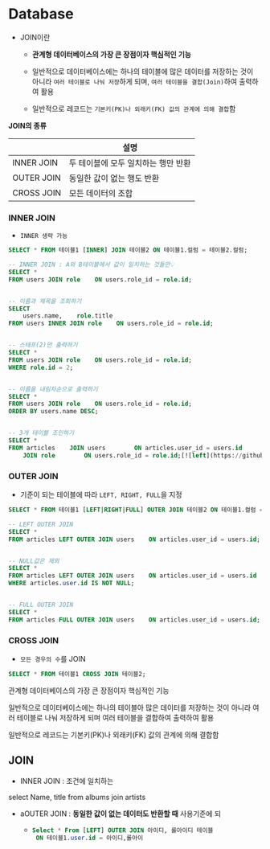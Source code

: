 # Database

- JOIN이란
  
  - **관계형 데이터베이스의 가장 큰 장점이자 핵심적인 기능**
  
  - 일반적으로 데이터베이스에는 하나의 테이블에 많은 데이터를 저장하는 것이 아니라 `여러 테이블로 나눠 저장`하게 되며, `여러 테이블을 결합(Join)`하여 출력하여 활용
  
  - 일반적으로 레코드는 `기본키(PK)나 외래키(FK) 값의 관계에 의해 결합`함

**JOIN의 종류**

|            | 설명                   |
| ---------- | -------------------- |
| INNER JOIN | 두 테이블에 모두 일치하는 행만 반환 |
| OUTER JOIN | 동일한 값이 없는 행도 반환      |
| CROSS JOIN | 모든 데이터의 조합           |

### INNER JOIN

- `INNER 생략 가능`

```sql
SELECT * FROM 테이블1 [INNER] JOIN 테이블2 ON 테이블1.컬럼 = 테이블2.컬럼;
```

```sql
-- INNER JOIN : A와 B테이블에서 값이 일치하는 것들만💡
SELECT *
FROM users JOIN role    ON users.role_id = role.id;


-- 이름과 제목을 조회하기
SELECT
    users.name,    role.title
FROM users INNER JOIN role    ON users.role_id = role.id;


-- 스태프(2)만 출력하기
SELECT *
FROM users JOIN role    ON users.role_id = role.id;
WHERE role.id = 2;


-- 이름을 내림차순으로 출력하기
SELECT *
FROM users JOIN role    ON users.role_id = role.id;
ORDER BY users.name DESC;


-- 3개 테이블 조인하기
SELECT *
FROM articles    JOIN users        ON articles.user_id = users.id
    JOIN role        ON users.role_id = role.id;[![left](https://github.com/Jobyeongjin/TIL/raw/master/mds/database/img/left_outer.png)](https://github.com/Jobyeongjin/TIL/blob/master/mds/database/img/left_outer.png) [![a-b](https://github.com/Jobyeongjin/TIL/raw/master/mds/database/img/a-b.png)](https://github.com/Jobyeongjin/TIL/blob/master/mds/database/img/a-b.png) [![full](https://github.com/Jobyeongjin/TIL/raw/master/mds/database/img/full_outer.png)](https://github.com/Jobyeongjin/TIL/blob/master/mds/database/img/full_outer.png)
```

### OUTER JOIN

- 기준이 되는 테이블에 따라 `LEFT, RIGHT, FULL`을 지정

```sql
SELECT * FROM 테이블1 [LEFT|RIGHT|FULL] OUTER JOIN 테이블2 ON 테이블1.컬럼 = 테이블2.컬럼;
```

```sql
-- LEFT OUTER JOIN
SELECT *
FROM articles LEFT OUTER JOIN users    ON articles.user_id = users.id;


-- NULL값은 제외
SELECT *
FROM articles LEFT OUTER JOIN users    ON articles.user_id = users.id
WHERE articles.user.id IS NOT NULL;


-- FULL OUTER JOIN
SELECT *
FROM articles FULL OUTER JOIN users    ON articles.user_id = users.id;
```

### CROSS JOIN

- `모든 경우의 수`를 JOIN

```sql
SELECT * FROM 테이블1 CROSS JOIN 테이블2;
```

관계형 데이터베이스의 가장 큰 장점이자 핵심적인 기능

일반적으로 데이터베이스에는 하나의 테이블아 많은 데이터를 저장하는 것이 아니라 여러 테이블로 나눠 저장하게 되며 여러 테이블을 결합하여 출력하여 활용

일반적으로 레코드는 기본키(PK)나 외래키(FK) 값의 관계에 의해 결합함

## JOIN

- INNER JOIN : 조건에 일치하는

select Name, title from albums join artists

- aOUTER JOIN : **동일한 값이 없는 데이터도 반환할 때** 사용기준에 되
  
  - ```sql
    Select * From [LEFT] OUTER JOIN 아이디, 롤아이디 테이블
     ON 테이블1.user.id = 아이디,롤아이
    ```
